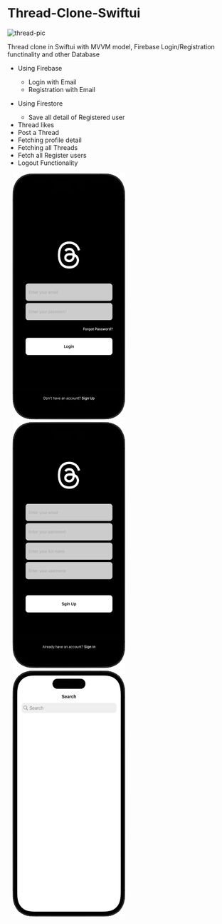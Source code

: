 # Thread-Clone-Swiftui

<img src="https://piunikaweb.com/wp-content/uploads/2023/07/Untitled-design-19.png" alt="thread-pic" />

<p>Thread clone in Swiftui with MVVM model, Firebase Login/Registration functinality and other Database</p>

<ul>
  <li>Using Firebase</li>
  <ul>
    <li>Login with Email</li>
    <li>Registration with Email</li>
  </ul>
</ul>

<ul>
  <li>Using Firestore</li>
  <ul>
    <li>Save all detail of Registered user</li>
  </ul>
  <li>Thread likes</li>
  <li>Post a Thread</li>
  <li>Fetching profile detail</li>
  <li>Fetching all Threads</li>
  <li>Fetch all Register users</li>
  <li>Logout Functionality</li>
</ul>
<p>
  <a target="_blank">
    <img src="https://github.com/Saqibadnan0011/Thread-Clone-Swift-App/blob/main/App/login.png" alt="login-view" width="256" height="554" hspace="10" style="max-width: 100%"/>
  </a>
  <a target="_blank">
    <img src="https://github.com/Saqibadnan0011/Thread-Clone-Swift-App/blob/main/App/Registration.png" alt="Register-view" width="256" height="554" hspace="10" style="max-width: 100%"/>
  </a>
  <a target="_blank">
    <img src="https://github.com/Saqibadnan0011/Thread-Clone-Swift-App/blob/main/App/explore.png" alt="explore-view" width="256" height="554" hspace="10" style="max-width: 100%"/>
  </a>
</p>

